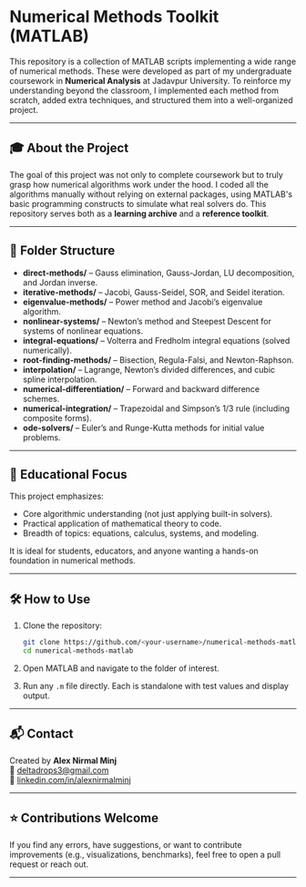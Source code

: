 # Numerical Methods Toolkit (MATLAB)

This repository is a collection of MATLAB scripts implementing a wide range of numerical methods. These were developed as part of my undergraduate coursework in **Numerical Analysis** at Jadavpur University. To reinforce my understanding beyond the classroom, I implemented each method from scratch, added extra techniques, and structured them into a well-organized project.

---

## 🎓 About the Project

The goal of this project was not only to complete coursework but to truly grasp how numerical algorithms work under the hood. I coded all the algorithms manually without relying on external packages, using MATLAB's basic programming constructs to simulate what real solvers do. This repository serves both as a **learning archive** and a **reference toolkit**.

---

## 📁 Folder Structure

- **direct-methods/** – Gauss elimination, Gauss-Jordan, LU decomposition, and Jordan inverse.
- **iterative-methods/** – Jacobi, Gauss-Seidel, SOR, and Seidel iteration.
- **eigenvalue-methods/** – Power method and Jacobi’s eigenvalue algorithm.
- **nonlinear-systems/** – Newton’s method and Steepest Descent for systems of nonlinear equations.
- **integral-equations/** – Volterra and Fredholm integral equations (solved numerically).
- **root-finding-methods/** – Bisection, Regula-Falsi, and Newton-Raphson.
- **interpolation/** – Lagrange, Newton’s divided differences, and cubic spline interpolation.
- **numerical-differentiation/** – Forward and backward difference schemes.
- **numerical-integration/** – Trapezoidal and Simpson’s 1/3 rule (including composite forms).
- **ode-solvers/** – Euler’s and Runge-Kutta methods for initial value problems.

---

## 🧠 Educational Focus

This project emphasizes:
- Core algorithmic understanding (not just applying built-in solvers).
- Practical application of mathematical theory to code.
- Breadth of topics: equations, calculus, systems, and modeling.

It is ideal for students, educators, and anyone wanting a hands-on foundation in numerical methods.

---

## 🛠️ How to Use

1. Clone the repository:
   ```bash
   git clone https://github.com/<your-username>/numerical-methods-matlab.git
   cd numerical-methods-matlab
   ```

2. Open MATLAB and navigate to the folder of interest.

3. Run any `.m` file directly. Each is standalone with test values and display output.

---

## 📬 Contact

Created by **Alex Nirmal Minj**  
📧 deltadrops3@gmail.com  
🔗 [linkedin.com/in/alexnirmalminj](https://linkedin.com/in/alexnirmalminj)

---

## ⭐ Contributions Welcome

If you find any errors, have suggestions, or want to contribute improvements (e.g., visualizations, benchmarks), feel free to open a pull request or reach out.

---
